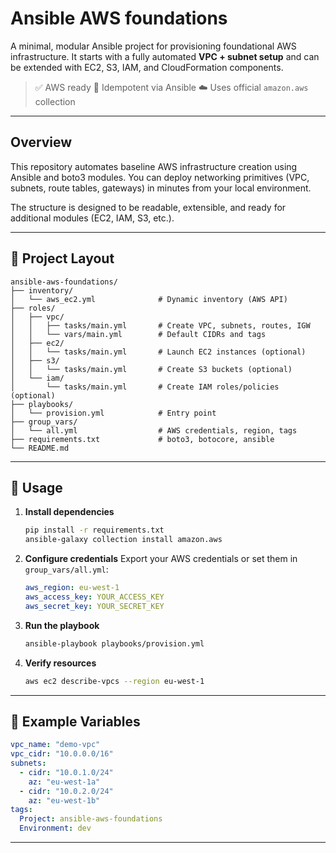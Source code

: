 # Ansible AWS foundations

A minimal, modular Ansible project for provisioning foundational AWS infrastructure.
It starts with a fully automated **VPC + subnet setup** and can be extended with EC2, S3, IAM, and CloudFormation components.

> ✅ AWS ready
> 🔁 Idempotent via Ansible
> ☁️ Uses official `amazon.aws` collection

---

## Overview

This repository automates baseline AWS infrastructure creation using Ansible and boto3 modules.
You can deploy networking primitives (VPC, subnets, route tables, gateways) in minutes from your local environment.

The structure is designed to be readable, extensible, and ready for additional modules (EC2, IAM, S3, etc.).

---

## 📁 Project Layout

```
ansible-aws-foundations/
├── inventory/
│   └── aws_ec2.yml              # Dynamic inventory (AWS API)
├── roles/
│   ├── vpc/
│   │   ├── tasks/main.yml       # Create VPC, subnets, routes, IGW
│   │   └── vars/main.yml        # Default CIDRs and tags
│   ├── ec2/
│   │   └── tasks/main.yml       # Launch EC2 instances (optional)
│   ├── s3/
│   │   └── tasks/main.yml       # Create S3 buckets (optional)
│   └── iam/
│       └── tasks/main.yml       # Create IAM roles/policies (optional)
├── playbooks/
│   └── provision.yml            # Entry point
├── group_vars/
│   └── all.yml                  # AWS credentials, region, tags
├── requirements.txt             # boto3, botocore, ansible
└── README.md
```

---

## 🚀 Usage

1. **Install dependencies**

   ```bash
   pip install -r requirements.txt
   ansible-galaxy collection install amazon.aws
   ```

2. **Configure credentials**
   Export your AWS credentials or set them in `group_vars/all.yml`:

   ```yaml
   aws_region: eu-west-1
   aws_access_key: YOUR_ACCESS_KEY
   aws_secret_key: YOUR_SECRET_KEY
   ```

3. **Run the playbook**

   ```bash
   ansible-playbook playbooks/provision.yml
   ```

4. **Verify resources**

   ```bash
   aws ec2 describe-vpcs --region eu-west-1
   ```

---

## 🧩 Example Variables

```yaml
vpc_name: "demo-vpc"
vpc_cidr: "10.0.0.0/16"
subnets:
  - cidr: "10.0.1.0/24"
    az: "eu-west-1a"
  - cidr: "10.0.2.0/24"
    az: "eu-west-1b"
tags:
  Project: ansible-aws-foundations
  Environment: dev
```

---


